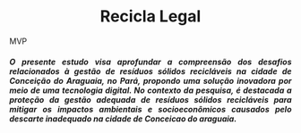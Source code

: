 <h1 align="center"> Recicla Legal </h1>

MVP



<h5 style="text-align: justify;">O presente estudo visa aprofundar a compreens&atilde;o dos desafios relacionados &agrave; gest&atilde;o de res&iacute;duos s&oacute;lidos recicl&aacute;veis na cidade de Concei&ccedil;&atilde;o do Araguaia, no Par&aacute;, propondo uma solu&ccedil;&atilde;o inovadora por meio de uma tecnologia digital. No contexto da pesquisa, &eacute; destacada a prote&ccedil;&atilde;o da gest&atilde;o adequada de res&iacute;duos s&oacute;lidos recicl&aacute;veis para mitigar os impactos ambientais e socioecon&ocirc;micos causados pelo descarte inadequado na cidade de Conceicao do araguaia.</h5>



   

